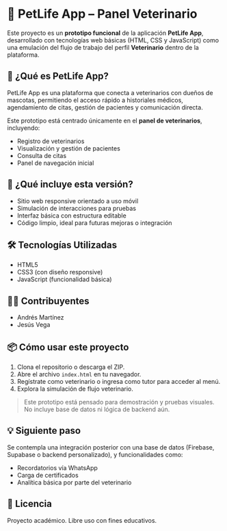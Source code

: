 # 🐾 PetLife App – Panel Veterinario

Este proyecto es un **prototipo funcional** de la aplicación **PetLife App**, desarrollado con tecnologías web básicas (HTML, CSS y JavaScript) como una emulación del flujo de trabajo del perfil **Veterinario** dentro de la plataforma.

## 📱 ¿Qué es PetLife App?

PetLife App es una plataforma que conecta a veterinarios con dueños de mascotas, permitiendo el acceso rápido a historiales médicos, agendamiento de citas, gestión de pacientes y comunicación directa.

Este prototipo está centrado únicamente en el **panel de veterinarios**, incluyendo:

- Registro de veterinarios
- Visualización y gestión de pacientes
- Consulta de citas
- Panel de navegación inicial

## 🚀 ¿Qué incluye esta versión?

- Sitio web responsive orientado a uso móvil
- Simulación de interacciones para pruebas
- Interfaz básica con estructura editable
- Código limpio, ideal para futuras mejoras o integración

## 🛠️ Tecnologías Utilizadas

- HTML5
- CSS3 (con diseño responsive)
- JavaScript (funcionalidad básica)

## 👨‍💻 Contribuyentes

- Andrés Martínez
- Jesús Vega

## 📦 Cómo usar este proyecto

1. Clona el repositorio o descarga el ZIP.
2. Abre el archivo `index.html` en tu navegador.
3. Regístrate como veterinario o ingresa como tutor para acceder al menú.
4. Explora la simulación de flujo veterinario.

> Este prototipo está pensado para demostración y pruebas visuales. No incluye base de datos ni lógica de backend aún.

## 💡 Siguiente paso

Se contempla una integración posterior con una base de datos (Firebase, Supabase o backend personalizado), y funcionalidades como:

- Recordatorios vía WhatsApp
- Carga de certificados
- Analítica básica por parte del veterinario

## 📄 Licencia

Proyecto académico. Libre uso con fines educativos.
